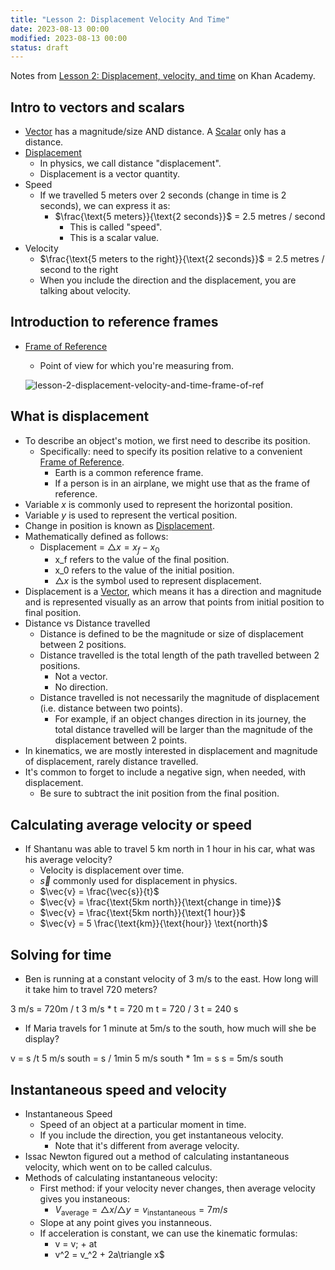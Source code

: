 ```yaml
---
title: "Lesson 2: Displacement Velocity And Time"
date: 2023-08-13 00:00
modified: 2023-08-13 00:00
status: draft
---
```


Notes from [Lesson 2: Displacement, velocity, and time](https://www.khanacademy.org/science/physics/one-dimensional-motion/displacement-velocity-time) on Khan Academy.

## Intro to vectors and scalars

* [Vector](../../../../permanent/vector.md) has a magnitude/size AND distance. A [Scalar](Scalar) only has a distance.
* [Displacement](../../../../journal/permanent/displacement.md)
    * In physics, we call distance "displacement".
    * Displacement is a vector quantity.
* Speed
    * If we travelled 5 meters over 2 seconds (change in time is 2 seconds), we can express it as:
        * $\frac{\text{5 meters}}{\text{2 seconds}}$ = 2.5 metres / second
            * This is called "speed".
            * This is a scalar value.
* Velocity
    * $\frac{\text{5 meters to the right}}{\text{2 seconds}}$ = 2.5 metres / second to the right
    * When you include the direction and the displacement, you are talking about velocity.

## Introduction to reference frames

* [Frame of Reference](../../../../journal/permanent/frame-of-reference.md)
    * Point of view for which you're measuring from.

    ![lesson-2-displacement-velocity-and-time-frame-of-ref](../../../../journal/_media/lesson-2-displacement-velocity-and-time-frame-of-ref.png)

## What is displacement

* To describe an object's motion, we first need to describe its position.
    * Specifically: need to specify its position relative to a convenient [Frame of Reference](../../../../journal/permanent/frame-of-reference.md).
        * Earth is a common reference frame.
        * If a person is in an airplane, we might use that as the frame of reference.
* Variable $x$ is commonly used to represent the horizontal position.
* Variable $y$ is used to represent the vertical position.
* Change in position is known as [Displacement](../../../../journal/permanent/displacement.md).
* Mathematically defined as follows:
    * Displacement = $\triangle x = x_f - x_0$
        * x_f refers to the value of the final position.
        * x_0 refers to the value of the initial position.
        * $\triangle x$ is the symbol used to represent displacement.
* Displacement is a [Vector](../../../../permanent/vector.md), which means it has a direction and magnitude and is represented visually as an arrow that points from initial position to final position.
* Distance vs Distance travelled
    * Distance is defined to be the magnitude or size of displacement between 2 positions.
    * Distance travelled is the total length of the path travelled between 2 positions.
        * Not a vector.
        * No direction.
    * Distance travelled is not necessarily the magnitude of displacement (i.e. distance between two points).
        * For example, if an object changes direction in its journey, the total distance travelled will be larger than the magnitude of the displacement between 2 points.
* In kinematics, we are mostly interested in displacement and magnitude of displacement, rarely distance travelled.
* It's common to forget to include a negative sign, when needed, with displacement.
    * Be sure to subtract the init position from the final position.

## Calculating average velocity or speed

* If Shantanu was able to travel 5 km north in 1 hour in his car, what was his average velocity?
    * Velocity is displacement over time.
    * $\vec{s}$ commonly used for displacement in physics.
    * $\vec{v} = \frac{\vec{s}}{t}$
    * $\vec{v} = \frac{\text{5km north}}{\text{change in time}}$
    * $\vec{v} = \frac{\text{5km north}}{\text{1 hour}}$
    * $\vec{v} = 5 \frac{\text{km}}{\text{hour}} \text{north}$

## Solving for time

* Ben is running at a constant velocity of 3 m/s to the east. How long will it take him to travel 720 meters?

3 m/s = 720m / t
3 m/s * t = 720 m
t = 720 / 3
t = 240 s

* If Maria travels for 1 minute at 5m/s to the south, how much will she be display?

v = s /t
5 m/s south = s / 1min
5 m/s south * 1m = s
s = 5m/s south

## Instantaneous speed and velocity

* Instantaneous Speed
    * Speed of an object at a particular moment in time.
    * If you include the direction, you get instantaneous velocity.
        * Note that it's different from average velocity.
* Issac Newton figured out a method of calculating instantaneous velocity, which went on to be called calculus.
* Methods of calculating instantaneous velocity:
    * First method: if your velocity never changes, then average velocity gives you instaneous:
        * $V_{\text{average}} = \triangle x / \triangle y = v_{\text{instantaneous}} = 7m/s$
    * Slope at any point gives you instanneous.
    * If acceleration is constant, we can use the kinematic formulas:
        * v = v; + at
        * v^2 = v_^2 + 2a\triangle x$
